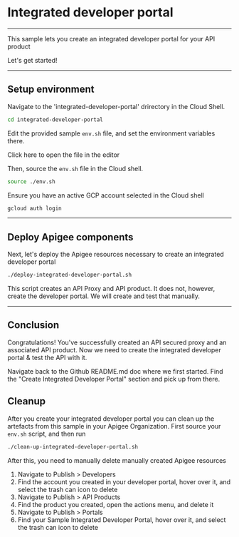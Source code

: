 # Integrated developer portal

---
This sample lets you create an integrated developer portal for your API product

Let's get started!

---

## Setup environment

Navigate to the 'integrated-developer-portal' drirectory in the Cloud Shell.

```sh
cd integrated-developer-portal
```

Edit the provided sample `env.sh` file, and set the environment variables there.

Click <walkthrough-editor-open-file filePath="integrated-developer-portal/env.sh">here</walkthrough-editor-open-file> to open the file in the editor

Then, source the `env.sh` file in the Cloud shell.

```sh
source ./env.sh
```

Ensure you have an active GCP account selected in the Cloud shell

```sh
gcloud auth login
```
---

## Deploy Apigee components

Next, let's deploy the Apigee resources necessary to create an integrated developer portal

```sh
./deploy-integrated-developer-portal.sh
```

This script creates an API Proxy and API product. It does not, however, create the developer portal. We will create and test that manually. 

---
## Conclusion

<walkthrough-conclusion-trophy></walkthrough-conclusion-trophy>

Congratulations! You've successfully created an API secured proxy and an associated API product. Now we need to create the integrated developer portal & test the API with it.

Navigate back to the Github README.md doc where we first started. Find the "Create Integrated Developer Portal" section and pick up from there.

<walkthrough-inline-feedback></walkthrough-inline-feedback>

## Cleanup

After you create your integrated developer portal you can clean up the artefacts from this sample in your Apigee Organization. First source your `env.sh` script, and then run

```bash
./clean-up-integrated-developer-portal.sh
```

After this, you need to manually delete manually created Apigee resources
1. Navigate to Publish > Developers
2. Find the account you created in your developer portal, hover over it, and select the trash can icon to delete
3. Navigate to Publish > API Products
4. Find the product you created, open the actions menu, and delete it
5. Navigate to Publish > Portals
6. Find your Sample Integrated Developer Portal, hover over it, and select the trash can icon to delete